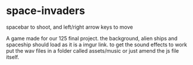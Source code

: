 # space-invaders



spacebar to shoot, and left/right arrow keys to move

A game made for our 125 final project. the background, alien ships and spaceship should load as it is a imgur link. to get the sound effects to work put the wav files in a folder called assets/music or just amend the js file itself.
